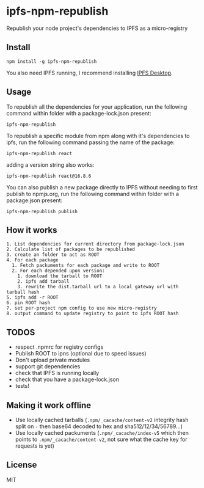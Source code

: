 # ipfs-npm-republish

Republish your node project's dependencies to IPFS as a micro-registry

## Install

```shell
npm install -g ipfs-npm-republish
```

You also need IPFS running, I recommend installing [IPFS Desktop](https://github.com/ipfs-shipyard/ipfs-desktop).

## Usage

To republish all the dependencies for your application, run the following command within folder with a package-lock.json present:

```shell
ipfs-npm-republish
```

To republish a specific module from npm along with it's dependencies to ipfs, run the following command passing the name of the package:

```shell
ipfs-npm-republish react
```

adding a version string also works:

```shell
ipfs-npm-republish react@16.8.6
```

You can also publish a new package directly to IPFS without needing to first publish to npmjs.org, run the following command within folder with a package.json present:

```shell
ipfs-npm-republish publish
```

## How it works
```
1. List dependencies for current directory from package-lock.json
2. Calculate list of packages to be republished
3. create an folder to act as ROOT
4. For each package
  1. Fetch packuments for each package and write to ROOT
  2. For each depended upon version:
    1. download the tarball to ROOT
    2. ipfs add tarball
    3. rewrite the dist.tarball url to a local gateway url with tarball hash
5. ipfs add -r ROOT
6. pin ROOT hash
7. set per-project npm config to use new micro-registry
8. output command to update registry to point to ipfs ROOT hash
```
## TODOS

- respect .npmrc for registry configs
- Publish ROOT to ipns (optional due to speed issues)
- Don't upload private modules
- support git dependencies
- check that IPFS is running locally
- check that you have a package-lock.json
- tests!

## Making it work offline

- Use locally cached tarballs (`.npm/_cacache/content-v2` integrity hash split on `-` then base64 decoded to hex and sha512/12/34/56789...)
- Use locally cached packuments (`.npm/_cacache/index-v5` which then points to `.npm/_cacache/content-v2`, not sure what the cache key for requests is yet)

## License

MIT
